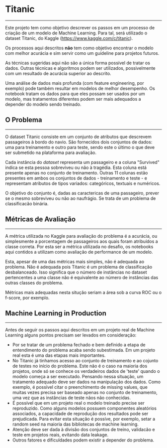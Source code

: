 # Titanic
---
Este projeto tem como objetivo descrever os passos em um processo de criação de um modelo de Machine Learning. Para tal, será utilizado o dataset Titanic, do Kaggle (https://www.kaggle.com/c/titanic).

Os processos aqui descritos **não** tem como objetivo encontrar o modelo com melhor acurácia e sim servir como um guideline para projetos futuros.

As técnicas sugeridas aqui não são a única forma possível de tratar os dados. Outras técnicas e algoritmos podem ser utilizados, possivelmente com um resultado de acurácia superior ao descrito.

Uma análise de dados mais profunda (com feature engineering, por exemplo) pode também resultar em modelos de melhor desempenho. Os notebook tratam os dados para que eles possam ser usados por um modelo, mas tratamentos diferentes podem ser mais adequados a depender do modelo sendo treinado.

## O Problema
---
O dataset Titanic consiste em um conjunto de atributos que descrevem passageiros à bordo do navio. São fornecidos dois conjuntos de dados: uma para treinamento e outro para teste, sendo este o último o que deve ser submetido na plataforma para avaliação. 

Cada instância do *dataset* representa um passageiro e a coluna "Survived" indica se esta pessoa sobreviveu ou não à tragédia. Esta coluna está presente apenas no conjunto de treinamento. Outras 11 colunas estão presentes em ambos os conjuntos de dados - treinamento e teste - e representam atributos de tipos variados: categóricos, textuais e numéricos.

O objetivo do conjunto é, dadas as caractericas de uma passageiro, prever se o mesmo sobreviveu ou não ao naufrágio. Se trata de um problema de classificacão binária. 

## Métricas de Avaliação
---
A métrica utilizada no Kaggle para avaliação do problema é a acurácia, ou simplesmente a porcentagem de passageiros aos quais foram atribuídos a classe correta. Por esta ser a métrica utilizada no desafio, os notebooks aqui contidos a utilizam como avaliação de performance de um modelo.

Esta, apesar de uma das métricas mais simples, não é adequada ao problema. Não é adequada pois Titanic é um problema de classificação desbalanceado. Isso significa que o número de instâncias no dataset pertencentes a uma classe não é equivalente ao número de instâncias das outras classes do problema.

Métricas mais adequadas nesta situção seriam a área sob a curva ROC ou o f-score, por exemplo.

## Machine Learning in Production
---
Antes de seguir os passos aqui descritos em um projeto real de Machine Learning alguns pontos precisam ser levados em consideração:
* Por se tratar de um problema fechado e bem definido a etapa de entendimento do problema acaba sendo subestimada. Em um projeto real esta é uma das etapas mais importantes.
* No Titanic já tinhamos acesso ao conjunto de treinamento e ao cojunto de testes no início do problema. Este não é o caso na maioria dos projetos, onde só se conhece os verdadeiros dados de 'teste' quando o modelo começa a ser executado. Pensando nessa situação, um tratamento adequado deve ser dados na manipulação dos dados. Como exemplo, é possível citar o preenchimento de missing values, que muitas vezes precisa ser baseado apenas no conjunto de treinamento, uma vez que as instâncias de teste nãos não conhecidas.
* É possível que em um projeto real o modelo treinado precise ser reproduzido. Como alguns modelos possuem componentes aleatórios associados, a capacidade de reprodução dos resultados pode ser prejudicada. Para evitar esta situação é possíve, por exemplo, setar a random seed na maioria das bibliotecas de machine learning.
* Atenção deve ser dada à divisão dos conjuntos de treino, validacão e teste em projetos reais, evitando data leakage.
* Outros fatores e dificuldades podem existir a depender do problema.
